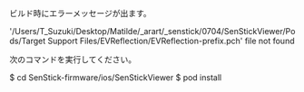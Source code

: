 ビルド時にエラーメッセージが出ます。

'/Users/T_Suzuki/Desktop/Matilde/_arart/_senstick/0704/SenStickViewer/Pods/Target Support Files/EVReflection/EVReflection-prefix.pch' file not found

次のコマンドを実行してください。

$ cd SenStick-firmware/ios/SenStickViewer
$ pod install
